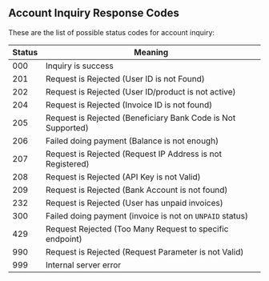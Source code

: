 ## Account Inquiry Response Codes

These are the list of possible status codes for account inquiry:

Status | Meaning
------ | -------
000 | Inquiry is success
201 | Request is Rejected (User ID is not Found)
202 | Request is Rejected (User ID/product is not active)
204 | Request is Rejected (Invoice ID is not found)
205 | Request is Rejected (Beneficiary Bank Code is Not Supported)
206 | Failed doing payment (Balance is not enough)
207 | Request is Rejected (Request IP Address is not Registered)
208 | Request is Rejected (API Key is not Valid)
209 | Request is Rejected (Bank Account is not found)
232 | Request is Rejected (User has unpaid invoices)
300 | Failed doing payment (invoice is not on `UNPAID` status)
429 | Request Rejected (Too Many Request to specific endpoint)
990 | Request is Rejected (Request Parameter is not Valid)
999 | Internal server error